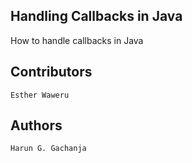 ## Handling Callbacks in Java

How to handle callbacks in Java

## Contributors

	Esther Waweru
	
## Authors

	Harun G. Gachanja